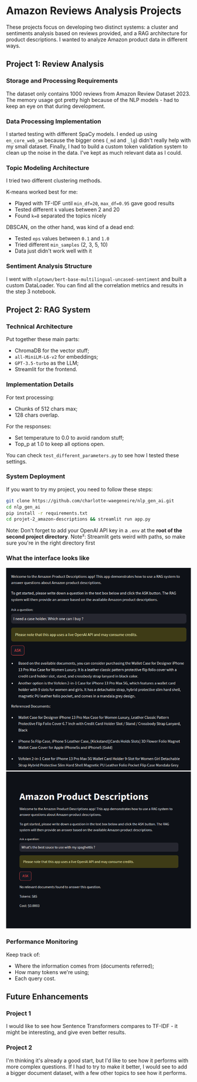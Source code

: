 # Amazon Reviews Analysis Projects

These projects focus on developing two distinct systems: a cluster and sentiments analysis based on reviews provided,
and a RAG architecture for product descriptions. I wanted to analyze Amazon product data in different ways.

## Project 1: Review Analysis

### Storage and Processing Requirements

The dataset only contains 1000 reviews from Amazon Review Dataset 2023. The memory usage got pretty high because of the
NLP models - had to keep an eye on that during development.

### Data Processing Implementation

I started testing with different SpaCy models. I ended up using `en_core_web_sm` because the bigger ones (`_md` and
`_lg`) didn't really help with my small dataset. Finally, I had to build a custom token validation system to clean up
the noise in the data. I've kept as much relevant data as I could. 

### Topic Modeling Architecture

I tried two different clustering methods.

K-means worked best for me:

- Played with TF-IDF until `min_df=20`, `max_df=0.95` gave good results
- Tested different `k` values between 2 and 20
- Found `k=8` separated the topics nicely

DBSCAN, on the other hand, was kind of a dead end:

- Tested `eps` values between `0.1` and `1.0`
- Tried different `min_samples` (2, 3, 5, 10)
- Data just didn't work well with it

### Sentiment Analysis Structure

I went with `nlptown/bert-base-multilingual-uncased-sentiment` and built a custom DataLoader. You can find all the
correlation metrics and results in the step 3 notebook.

## Project 2: RAG System

### Technical Architecture

Put together these main parts:

- ChromaDB for the vector stuff;
- `all-MiniLM-L6-v2` for embeddings;
- `GPT-3.5-turbo` as the LLM;
- Streamlit for the frontend.

### Implementation Details

For text processing:

- Chunks of 512 chars max;
- 128 chars overlap.

For the responses:

- Set temperature to 0.0 to avoid random stuff;
- Top_p at 1.0 to keep all options open.

You can check `test_different_parameters.py` to see how I tested these settings.

### System Deployment

If you want to try my project, you need to follow these steps:

```bash
git clone https://github.com/charlotte-waegeneire/nlp_gen_ai.git
cd nlp_gen_ai
pip install -r requirements.txt
cd projet-2_amazon-descriptions && streamlit run app.py
```

Note: Don't forget to add your OpenAI API key in a `.env` at the **root of the second project directory**.
Note²: Streamlit gets weird with paths, so make sure you're in the right directory first

### What the interface looks like

![Good answer](projet-2_amazon-descriptions/outputs/interface.png)
![Non relevant question](projet-2_amazon-descriptions/outputs/non_relevant_question.png)

### Performance Monitoring

Keep track of:

- Where the information comes from (documents referred);
- How many tokens we're using;
- Each query cost.

## Future Enhancements

### Project 1

I would like to see how Sentence Transformers compares to TF-IDF - it might be interesting, and give even better results.

### Project 2

I'm thinking it's already a good start, but I'd like to see how it performs with more complex questions. If I had to try
to make it better, I would see to add a bigger document dataset, with a few other topics to see how it performs.
